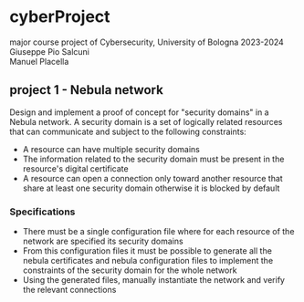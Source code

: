 # cyberProject
major course project of Cybersecurity, University of Bologna 2023-2024  
Giuseppe Pio Salcuni  
Manuel Placella

## project 1 - Nebula network
Design and implement a proof of concept for "security domains" in a Nebula network. A security domain is a set of logically related resources that can communicate and subject to the following constraints:
* A resource can have multiple security domains
*	The information related to the security domain must be present in the resource's digital certificate
*	A resource can open a connection only toward another resource that share at least one security domain otherwise it is blocked by default
### Specifications
*	There must be a single configuration file where for each resource of the network are specified its security domains
*	From this configuration files it must be possible to generate all the nebula certificates and nebula configuration files to implement the constraints of the security domain for the whole network
*	Using the generated files, manually instantiate the network and verify the relevant connections
